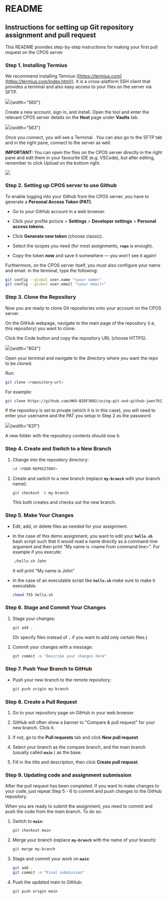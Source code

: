 # README

## Instructions for setting up Git repository assignment and pull request

This README provides step-by-step instructions for making your first pull request on the CPOS server

### Step 1. Installing Termius

We recommend installing Termius ([https://termius.com](https://termius.com/index.html)). It is a cross-platform SSH client that provides a terminal and also easy access to your files on the server via SFTP.

![](images/clipboard-305140322.png){width="560"}

Create a new account, sign in, and install. Open the tool and enter the relevant CPOS server details on the **Host** page under **Vaults** tab.

![](images/clipboard-1965110470.png){width="563"}

Once you connect, you will see a Terminal . You can also go to the SFTP tab and in the right pane, connect to the server as well.

**IMPORTANT:** You can open the files on the CPOS server directly in the right pane and edit them in your favourite IDE (e.g. VSCode), but after editing, remember to click Upload on the bottom right.

![](images/clipboard-1614839299.png)

### Step 2. Setting up CPOS server to use Github

To enable logging into your Github from the CPOS server, you have to generate a **Personal Access Token (PAT)**.

-   Go to your GitHub account in a web browser.

-   Click your profile picture \> **Settings** \> **Developer settings** \> **Personal access tokens**.

-   Click **Generate new token** (choose classic).

-   Select the scopes you need (for most assignments, **`repo`** is enough).

-   Copy the token **now** and save it somewhere — you won’t see it again!

Furthermore, on the CPOS server itself, you must also configure your name and email. In the terminal, type the following:

``` bash
git config --global user.name "<your name>"
git config --global user.email "<your email>"
```

### Step 3. Clone the Repository

Now you are ready to clone Git repositories onto your account on the CPOS server.

On the GitHub webpage, navigate to the main page of the repository (i.e, this repository) you want to clone.

Click the Code button and copy the repository URL (choose HTTPS).

![](images/clipboard-1728223412.png){width="803"}

Open your terminal and navigate to the directory where you want the repo to be cloned.

Run:

``` bash
git clone <repository-url> 
```

For example:

``` bash
git clone https://github.com/HKU-BIOF3002/using-git-and-github-jwon7011.git
```

If the repository is set to private (which it is in this case), you will need to enter your username and the PAT you setup in Step 2 as the password.

![](images/clipboard-2725259412.png){width="631"}

A new folder with the repository contents should now b

### Step 4. Create and Switch to a New Branch

1.  Change into the repository directory:

    ``` bash
    cd <YOUR-REPOSITORY>
    ```

2.  Create and switch to a new branch (replace **`my-branch`** with your branch name):

    ``` bash
    git checkout -b my-branch
    ```

    This both creates and checks out the new branch.

### Step 5. Make Your Changes

-   Edit, add, or delete files as needed for your assignment.

-   In the case of this demo assignment, you want to edit your **`hello.sh`** bash script such that it would read a name directly as a command-line argument and then print "My name is \<name from command line\>". For example if you execute:

    ``` bash
    ./hello.sh John
    ```

    It will print "My name is John"

-   In the case of an executable script like **`hello.sh`** make sure to make it executable.

    ``` bash
    chmod 755 hello.sh
    ```

### Step 6. Stage and Commit Your Changes

1.  Stage your changes:

    ``` bash
    git add .
    ```

    (Or specify files instead of **`.`** if you want to add only certain files.)

2.  Commit your changes with a message:

    ``` bash
    git commit -m "Describe your changes here" 
    ```

### Step 7. Push Your Branch to GitHub

-   Push your new branch to the remote repository:

    ``` bash
    git push origin my-branch
    ```

### Step 8. Create a Pull Request

1.  Go to your repository page on GitHub in your web browser.

2.  GitHub will often show a banner to "Compare & pull request" for your new branch. Click it.

3.  If not, go to the **Pull requests** tab and click **New pull request**.

4.  Select your branch as the compare branch, and the main branch (usually called **`main`** ) as the base.

5.  Fill in the title and description, then click **Create pull request**.

### Step 9. Updating code and assignment submission

After the pull request has been completed. If you want to make changes to your code, just repeat Step 5 - 6 to commit and push changes to the GitHub repository.

When you are ready to submit the assignment, you need to commit and push the code from the main branch. To do so:

1.  Switch to **`main`**:

    ``` bash
    git checkout main
    ```

2.  Merge your branch (replace **`my-branch`** with the name of your branch):

    ``` bash
    git merge my-branch
    ```

3.  Stage and commit your work on **`main`**:

    ``` bash
    git add .
    git commit -m "Final submission"
    ```

4.  Push the updated main to GitHub:

    ``` bash
    git push origin main
    ```
